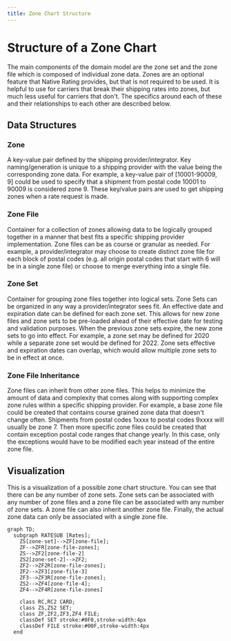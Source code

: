 ```yaml
---
title: Zone Chart Structure
---
```


# Structure of a Zone Chart

The main components of the domain model are the zone set and the zone file which is composed of individual zone data. Zones are an optional feature that Native Rating provides, but that is not required to be used. It is helpful to use for carriers that break their shipping rates into zones, but much less useful for carriers that don't. The specifics around each of these and their relationships to each other are described below.

## Data Structures

### Zone

A key-value pair defined by the shipping provider/integrator. Key naming/generation is unique to a shipping provider with the value being the corresponding zone data. For example, a key-value pair of [10001-90009, 9] could be used to specify that a shipment from postal code 10001 to 90009 is considered zone 9. These key/value pairs are used to get shipping zones when a rate request is made.

### Zone File

Container for a collection of zones allowing data to be logically grouped together in a manner that best fits a specific shipping provider implementation. Zone files can be as course or granular as needed. For example, a provider/integrator may choose to create distinct zone file for each block of postal codes (e.g. all origin postal codes that start with 6 will be in a single zone file) or choose to merge everything into a single file.

### Zone Set

Container for grouping zone files together into logical sets. Zone Sets can be organized in any way a provider/integrator sees fit. An effective date and expiration date can be defined for each zone set. This allows for new zone files and zone sets to be pre-loaded ahead of their effective date for testing and validation purposes. When the previous zone sets expire, the new zone sets to go into effect. For example, a zone set may be defined for 2020 while a separate zone set would be defined for 2022. Zone sets effective and expiration dates can overlap, which would allow multiple zone sets to be in effect at once.

### Zone File Inheritance

Zone files can inherit from other zone files. This helps to minimize the amount of data and complexity that comes along with supporting complex zone rules within a specific shipping provider. For example, a base zone file could be created that contains course grained zone data that doesn't change often. Shipments from postal codes 1xxxx to postal codes 9xxxx will usually be zone 7. Then more specific zone files could be created that contain exception postal code ranges that change yearly. In this case, only the exceptions would have to be modified each year instead of the entire zone file.

## Visualization

This is a visualization of a possible zone chart structure. You can see that there can be any number of zone sets. Zone sets can be associated with any number of zone files and a zone file can be associated with any number of zone sets. A zone file can also inherit another zone file. Finally, the actual zone data can only be associated with a single zone file.

```mermaid
graph TD;
  subgraph RATESUB [Rates];
    ZS[zone-set]-->ZF[zone-file];
    ZF-->ZFR[zone-file-zones];
    ZS-->ZF2[zone-file-2]
    ZS2[zone-set-2]-->ZF2;
    ZF2-->ZF2R[zone-file-zones];
    ZF2-->ZF3[zone-file-3]
    ZF3-->ZF3R[zone-file-zones];
    ZS2-->ZF4[zone-file-4];
    ZF4-->ZF4R[zone-file-zones]

    class RC,RC2 CARD;
    class ZS,ZS2 SET;
    class ZF,ZF2,ZF3,ZF4 FILE;
    classDef SET stroke:#0F0,stroke-width:4px
    classDef FILE stroke:#00F,stroke-width:4px
  end
```
